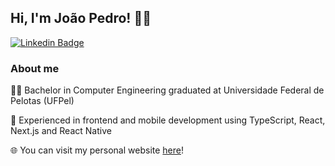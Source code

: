 ## Hi, I'm	João Pedro! :man_technologist:
[![Linkedin Badge](https://img.shields.io/badge/-LinkedIn-blue?style=flat-square&logo=Linkedin&logoColor=white&link=https://www.linkedin.com/in/jpbast)](https://www.linkedin.com/in/jpbast)
   
### About me

:man_student: Bachelor in Computer Engineering graduated at Universidade Federal de Pelotas (UFPel)

:eyes: Experienced in frontend and mobile development using TypeScript, React, Next.js and React Native

🌐 You can visit my personal website [here](https://jpbast.vercel.app)!
